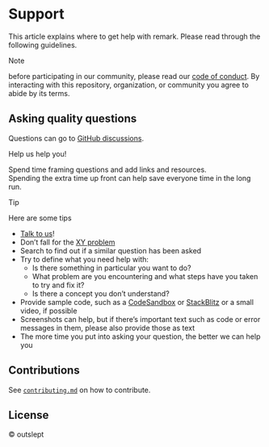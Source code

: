 # Support

This article explains where to get help with remark.
Please read through the following guidelines.

> [!Note]
> before participating in our community, please read our [code of conduct][coc].
> By interacting with this repository, organization, or community you agree to abide by its terms.

## Asking quality questions

Questions can go to [GitHub discussions][dicussion].

Help us help you!

Spend time framing questions and add links and resources.  
Spending the extra time up front can help save everyone time in the long run.

> [!Tip]
> Here are some tips

- [Talk to us][chat]!
- Don’t fall for the [XY problem][xy]
- Search to find out if a similar question has been asked
- Try to define what you need help with:
  - Is there something in particular you want to do?
  - What problem are you encountering and what steps have you taken to try and fix it?
  - Is there a concept you don’t understand?
- Provide sample code, such as a [CodeSandbox][cs] or [StackBlitz][sb] or a small video, if possible
- Screenshots can help, but if there’s important text such as code or error messages in them, please also provide those as text
- The more time you put into asking your question, the better we can help you

## Contributions

See [`contributing.md`][contributing] on how to contribute.

## License

© outslept

<!-- Definitions -->

[author]: https://github.com
[coc]: https://github.com
[chat]: https://github.com
[dicussion]: https://github.com
[contributing]: https://github.com
[xy]: https://xyproblem.info
[cs]: https://codesandbox.io
[sb]: https://stackblitz.com
